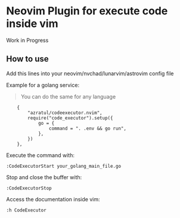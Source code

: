 # Neovim Plugin for execute code inside vim

Work in Progress

## How to use

Add this lines into your neovim/nvchad/lunarvim/astrovim config file

Example for a golang service:


> You can do the same for any language


```
    {
        "azratul/codeexecutor.nvim",
        require("code_executor").setup({
            go = {
                command = ". .env && go run",
            },
        })
    },
```


Execute the command with:


```
:CodeExecutorStart your_golang_main_file.go
```


Stop and close the buffer with:


```
:CodeExecutorStop
```


Access the documentation inside vim:


```
:h CodeExecutor
```
